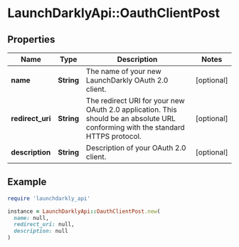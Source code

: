 # LaunchDarklyApi::OauthClientPost

## Properties

| Name | Type | Description | Notes |
| ---- | ---- | ----------- | ----- |
| **name** | **String** | The name of your new LaunchDarkly OAuth 2.0 client. | [optional] |
| **redirect_uri** | **String** | The redirect URI for your new OAuth 2.0 application. This should be an absolute URL conforming with the standard HTTPS protocol. | [optional] |
| **description** | **String** | Description of your OAuth 2.0 client. | [optional] |

## Example

```ruby
require 'launchdarkly_api'

instance = LaunchDarklyApi::OauthClientPost.new(
  name: null,
  redirect_uri: null,
  description: null
)
```

